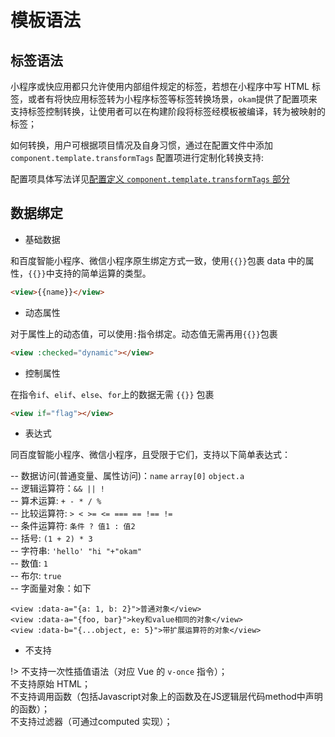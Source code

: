 # 模板语法

## 标签语法

小程序或快应用都只允许使用内部组件规定的标签，若想在小程序中写 HTML 标签，或者有将快应用标签转为小程序标签等标签转换场景，`okam`提供了配置项来支持标签控制转换，让使用者可以在构建阶段将标签经模板被编译，转为被映射的标签；

如何转换，用户可根据项目情况及自身习惯，通过在配置文件中添加 `component.template.transformTags` 配置项进行定制化转换支持:

配置项具体写法详见[配置定义 `component.template.transformTags` 部分](build/index#component)

## 数据绑定

* 基础数据

和百度智能小程序、微信小程序原生绑定方式一致，使用`{{}}`包裹 data 中的属性，`{{}}`中支持的简单运算的类型。
```html
<view>{{name}}</view>
```

* 动态属性

对于属性上的动态值，可以使用`:`指令绑定。动态值无需再用`{{}}`包裹
```html
<view :checked="dynamic"></view>
```

* 控制属性

在指令`if`、`elif`、`else`、`for`上的数据无需 `{{}}` 包裹

```html
<view if="flag"></view>
```

* 表达式

同百度智能小程序、微信小程序，且受限于它们，支持以下简单表达式：

   -- 数据访问(普通变量、属性访问)：`name` `array[0]` `object.a`<br>
   -- 逻辑运算符：`&& || !` <br>
   -- 算术运算: `+ - * / %`<br>
   -- 比较运算符: `> < >= <= === == !== != `<br>
   -- 条件运算符: `条件 ? 值1 : 值2`<br>
   -- 括号: `(1 + 2) * 3`<br>
   -- 字符串: `'hello' "hi "+"okam"` <br>
   -- 数值: `1`<br>
   -- 布尔: `true`<br>
   -- 字面量对象：如下

   ```
   <view :data-a="{a: 1, b: 2}">普通对象</view>
   <view :data-a="{foo, bar}">key和value相同的对象</view>
   <view :data-b="{...object, e: 5}">带扩展运算符的对象</view>
   ```

* 不支持

!>  不支持一次性插值语法（对应 Vue 的 `v-once` 指令）；<br>
    不支持原始 HTML； <br>
    不支持调用函数（包括Javascript对象上的函数及在JS逻辑层代码method中声明的函数）；<br>
    不支持过滤器（可通过computed 实现）；
